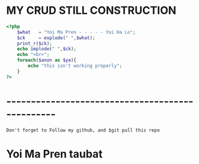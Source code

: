 # MY CRUD STILL CONSTRUCTION
```php
<?php
    $what   = "Yoi Ma Pren - - - - - Yoi Ha Lo";
    $ck     = explode(" ",$what);
    print_r($ck);
    echo implode(" ",$ck);
    echo "<br>";
    foreach($anon as $ya){
        echo "this isn't working properly";
    }
?>
```
# ------------------------------------------------
```
Don't forget to Follow my github, and $git pull this repo
```
# Yoi Ma Pren taubat
